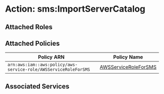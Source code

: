 # Action: sms:ImportServerCatalog

## Attached Roles

## Attached Policies

| Policy ARN | Policy Name |
|------------|-------------|
| `arn:aws:iam::aws:policy/aws-service-role/AWSServiceRoleForSMS` | [AWSServiceRoleForSMS](../policies.md#awsserviceroleforsms) |

## Associated Services

